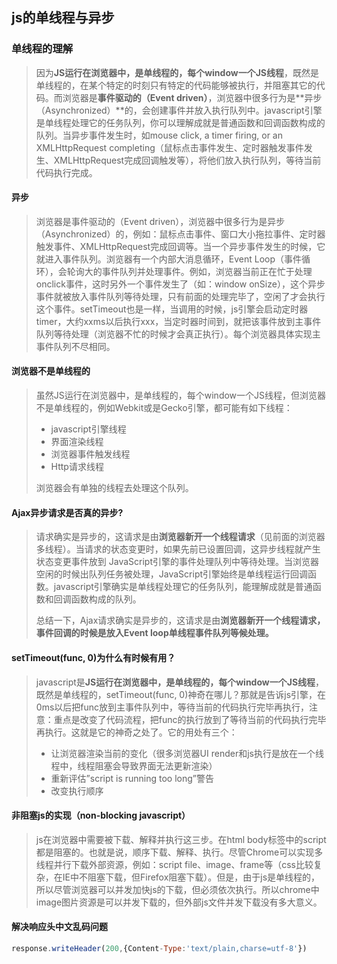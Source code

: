## js的单线程与异步
### 单线程的理解

> 因为**JS运行在浏览器中，是单线程的，每个window一个JS线程**，既然是单线程的，在某个特定的时刻只有特定的代码能够被执行，并阻塞其它的代码。而浏览器是**事件驱动的（Event driven）**，浏览器中很多行为是**异步（Asynchronized）**的，会创建事件并放入执行队列中。javascript引擎是单线程处理它的任务队列，你可以理解成就是普通函数和回调函数构成的队列。当异步事件发生时，如mouse click, a timer firing, or an XMLHttpRequest completing（鼠标点击事件发生、定时器触发事件发生、XMLHttpRequest完成回调触发等），将他们放入执行队列，等待当前代码执行完成。

#### 异步
> 浏览器是事件驱动的（Event driven），浏览器中很多行为是异步（Asynchronized）的，例如：鼠标点击事件、窗口大小拖拉事件、定时器触发事件、XMLHttpRequest完成回调等。当一个异步事件发生的时候，它就进入事件队列。浏览器有一个内部大消息循环，Event Loop（事件循环），会轮询大的事件队列并处理事件。例如，浏览器当前正在忙于处理onclick事件，这时另外一个事件发生了（如：window onSize），这个异步事件就被放入事件队列等待处理，只有前面的处理完毕了，空闲了才会执行这个事件。setTimeout也是一样，当调用的时候，js引擎会启动定时器timer，大约xxms以后执行xxx，当定时器时间到，就把该事件放到主事件队列等待处理（浏览器不忙的时候才会真正执行）。每个浏览器具体实现主事件队列不尽相同。

#### 浏览器不是单线程的

> 虽然JS运行在浏览器中，是单线程的，每个window一个JS线程，但浏览器不是单线程的，例如Webkit或是Gecko引擎，都可能有如下线程：
>
> - javascript引擎线程
> - 界面渲染线程
> - 浏览器事件触发线程
> - Http请求线程
>
> 浏览器会有单独的线程去处理这个队列。

#### Ajax异步请求是否真的异步?

> 请求确实是异步的，这请求是由**浏览器新开一个线程请求**（见前面的浏览器多线程）。当请求的状态变更时，如果先前已设置回调，这异步线程就产生状态变更事件放到 JavaScript引擎的事件处理队列中等待处理。当浏览器空闲的时候出队列任务被处理，JavaScript引擎始终是单线程运行回调函数。javascript引擎确实是单线程处理它的任务队列，能理解成就是普通函数和回调函数构成的队列。
>
> 总结一下，Ajax请求确实是异步的，这请求是由**浏览器新开一个线程请求，事件回调的时候是放入Event loop单线程事件队列等候处理。**

#### setTimeout(func, 0)为什么有时候有用？

> javascript是**JS运行在浏览器中，是单线程的，每个window一个JS线程**，既然是单线程的，setTimeout(func, 0)神奇在哪儿？那就是告诉js引擎，在0ms以后把func放到主事件队列中，等待当前的代码执行完毕再执行，注意：重点是改变了代码流程，把func的执行放到了等待当前的代码执行完毕再执行。这就是它的神奇之处了。它的用处有三个：
>
> - 让浏览器渲染当前的变化（很多浏览器UI render和js执行是放在一个线程中，线程阻塞会导致界面无法更新渲染）
> - 重新评估”script is running too long”警告
> - 改变执行顺序

#### 非阻塞js的实现（non-blocking javascript）

> js在浏览器中需要被下载、解释并执行这三步。在html body标签中的script都是阻塞的。也就是说，顺序下载、解释、执行。尽管Chrome可以实现多线程并行下载外部资源，例如：script file、image、frame等（css比较复杂，在IE中不阻塞下载，但Firefox阻塞下载）。但是，由于js是单线程的，所以尽管浏览器可以并发加快js的下载，但必须依次执行。所以chrome中image图片资源是可以并发下载的，但外部js文件并发下载没有多大意义。

#### 解决响应头中文乱码问题

```js
response.writeHeader(200,{Content-Type:'text/plain,charse=utf-8'})
```

